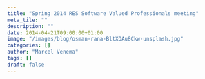 ```yaml
---
title: "Spring 2014 RES Software Valued Professionals meeting"
meta_tile: ""
description: ""
date: 2014-04-21T09:00:00+01:00
image: "/images/blog/osman-rana-BltXOAu8Ckw-unsplash.jpg"
categories: []
author: "Marcel Venema" 
tags: []
draft: false
---
```


